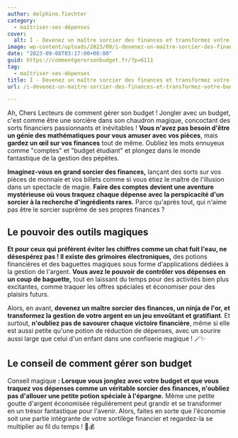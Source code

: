 ```yaml
---
author: delphine.fiechter
category:
  - maîtriser-ses-dépenses
cover:
  alt: I - Devenez un maître sorcier des finances et transformez votre budget en or !
image: wp-content/uploads/2023/09/i-devenez-un-maitre-sorcier-des-finances-et-transformez-votre-budget-en-or.png
date: "2023-09-08T03:17:00+00:00"
guid: https://commentgerersonbudget.fr/?p=6111
tag:
  - maîtriser-ses-dépenses
title: I - Devenez un maître sorcier des finances et transformez votre budget en or !
url: /i-devenez-un-maitre-sorcier-des-finances-et-transformez-votre-budget-en-or/

---
```

Ah, Chers Lecteurs de comment gérer son budget ! Jongler avec un budget, c'est comme être une sorcière dans son chaudron magique, concoctant des sorts financiers passionnants et inévitables ! **Vous n'avez pas besoin d'être un génie des mathématiques pour vous amuser avec vos pièces**, mais **gardez un œil sur vos finances** tout de même. Oubliez les mots ennuyeux comme "comptes" et "budget étudiant" et plongez dans le monde fantastique de la gestion des pépètes.

**Imaginez-vous en grand sorcier des finances,** lançant des sorts sur vos pièces de monnaie et vos billets comme si vous étiez le maître de l'illusion dans un spectacle de magie. **Faire des comptes devient une aventure mystérieuse où vous traquez chaque dépense avec la perspicacité d'un sorcier à la recherche d'ingrédients rares.** Parce qu'après tout, qui n'aime pas être le sorcier suprême de ses propres finances ?

## Le pouvoir des outils magiques

**Et pour ceux qui préfèrent éviter les chiffres comme un chat fuit l'eau, ne désespérez pas ! Il existe des grimoires électroniques,** des potions financières et des baguettes magiques sous forme d'applications dédiées à la gestion de l'argent. **Vous avez le pouvoir de contrôler vos dépenses en un coup de baguette,** tout en laissant du temps pour des activités bien plus excitantes, comme traquer les offres spéciales et économiser pour des plaisirs futurs.

Alors, en avant, **devenez un maître sorcier des finances, un ninja de l'or, et transformez la gestion de votre argent en un jeu envoûtant et gratifiant**. Et surtout, **n'oubliez pas de savourer chaque victoire financière**, même si elle est aussi petite qu'une potion de réduction de dépenses, avec un sourire aussi large que celui d'un enfant dans une confiserie magique ! 🪄✨

## Le conseil de comment gérer son budget

Conseil magique **: Lorsque vous jonglez avec votre budget et que vous traquez vos dépenses comme un véritable sorcier des finances, n'oubliez pas d'allouer une petite potion spéciale à l'épargne.** Même une petite goutte d'argent économisée régulièrement peut grandir et se transformer en un trésor fantastique pour l'avenir. Alors, faites en sorte que l'économie soit une partie intégrante de votre sortilège financier et regardez-la se multiplier au fil du temps ! 🌟💰
